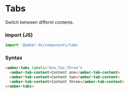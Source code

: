 # Tabs 

Switch between differnt contents.

### Import (JS)
```js
import '@amber-ds/components/tabs
```

### Syntax
```html
<amber-tabs labels="One,Two,Three">
  <amber-tab-content>Content one</amber-tab-content>
  <amber-tab-content>Content two</amber-tab-content>
  <amber-tab-content>Content three</amber-tab-content>
</amber-tabs>
```